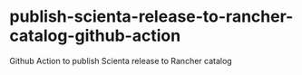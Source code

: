 # publish-scienta-release-to-rancher-catalog-github-action
Github Action to publish Scienta release to Rancher catalog
